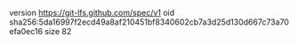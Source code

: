 version https://git-lfs.github.com/spec/v1
oid sha256:5da16997f2ecd49a8af210451bf8340602cb7a3d25d130d667c73a70efa0ec16
size 82
